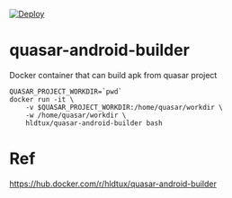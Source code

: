 [![Deploy](https://github.com/humbertodias/quasar-android-builder/actions/workflows/deploy.yml/badge.svg)](https://github.com/humbertodias/quasar-android-builder/actions/workflows/deploy.yml)

# quasar-android-builder
Docker container that can build apk from quasar project

```shell
QUASAR_PROJECT_WORKDIR=`pwd`
docker run -it \
  	-v $QUASAR_PROJECT_WORKDIR:/home/quasar/workdir \
  	-w /home/quasar/workdir \
  	hldtux/quasar-android-builder bash
```

# Ref
https://hub.docker.com/r/hldtux/quasar-android-builder
